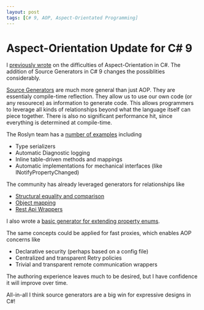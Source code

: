 ```yaml
---
layout: post
tags: [C# 9, AOP, Aspect-Orientated Programming]
---
```

# Aspect-Orientation Update for C# 9

I [previously wrote](/../../_posts/Language%20Limited%20Though/2020-10-16-AOP-and-Decorator.md) on the difficulties of Aspect-Orientation in C#. The addition of Source Generators in C# 9 changes the possiblities considerably.

[Source Generators](https://devblogs.microsoft.com/dotnet/introducing-c-source-generators/) are much more general than just AOP. They are essentialy compile-time reflection. They allow us to use our own code (or any resourece) as information to generate code. This allows programmers to leverage all kinds of relationships beyond what the language itself can piece together. There is also no significant performance hit, since everything is determined at compile-time.

The Roslyn team has a [number of examples](https://github.com/dotnet/roslyn/blob/master/docs/features/source-generators.cookbook.md) including
- Type serializers
- Automatic Diagnostic logging
- Inline table-driven methods and mappings
- Automatic implementations for mechanical interfaces (like INotifyPropertyChanged)

The community has already leveraged generators for relationships like
- [Structural equality and comparison](https://github.com/diegofrata/Generator.Equals)
- [Object mapping](https://medium.com/rocket-mortgage-technology-blog/generating-code-in-c-1868ebbe52c5)
- [Rest Api Wrappers](https://github.com/canton7/RestEase#using-resteasesourcegenerator)

I also wrote a [basic generator for extending property enums](https://github.com/farlee2121/StaticPropertyEnum.Generator).

The same concepts could be applied for fast proxies, which enables AOP concerns like 
- Declarative security (perhaps based on a config file)
- Centralized and transparent Retry policies
- Trivial and transparent remote communication wrappers

The authoring experience leaves much to be desired, but I have confidence it will improve over time.

All-in-all I think source generators are a big win for expressive designs in C#!